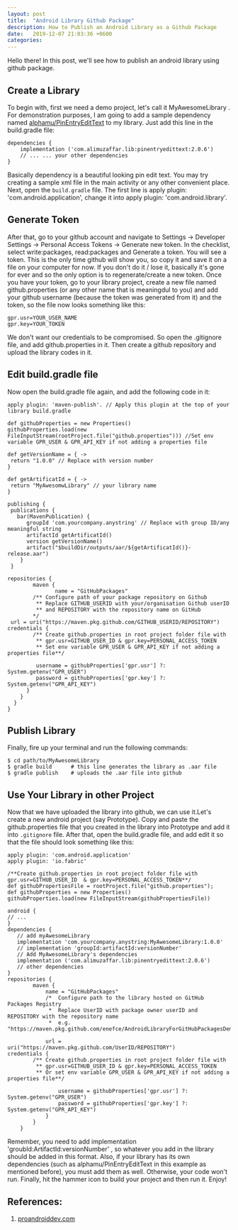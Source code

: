 ```yaml
---
layout: post
title:  "Android Library Github Package"
description: How to Publish an Android Library as a Github Package 
date:   2019-12-07 21:03:36 +0600
categories:
---
```

Hello there! In this post, we'll see how to publish an android library using github package.


## Create a Library
To begin with, first we need a demo project, let's call it MyAwesomeLibrary . For demonstration purposes, I am going to add a sample dependency named [alphamu/PinEntryEditText](https://github.com/alphamu/PinEntryEditText) to my library. Just add this line in the build.gradle file:
```
dependencies {
    implementation ('com.alimuzaffar.lib:pinentryedittext:2.0.6') 
    // ... ... your other dependencies
}
```
Basically dependency is a beautiful looking pin edit text. You may try creating a sample xml file in the main activity or any other convenient place.
Next, open the `build.gradle` file.  The first line is apply plugin: 'com.android.application', change it into apply plugin: 'com.android.library'.
## Generate Token
After that, go to your github account and navigate to Settings -> Developer Settings -> Personal Access Tokens -> Generate new token.
In the checklist, select write:packages, read:packages and Generate a token. You will see a token. This is the only time github will show you, so copy it and save it on a file on your computer for now. If you don't do it / lose it, basically it's gone for ever and so the only option is to regenerate/create a new token.
Once you have your token,  go to your library project, create a new file named github.properties (or any other name that is meaningdul to you) and add your github username (because the token was generated from it) and the token, so the file now looks something like this:
```
gpr.usr=YOUR_USER_NAME
gpr.key=YOUR_TOKEN
```

We don't want our credentials to be compromised. So open the .gitignore file, and add github.properties in it. Then create a github repository and upload the library codes in it.
## Edit build.gradle file
Now open the build.gradle file again, and add the following code in it:
```
apply plugin: 'maven-publish'. // Apply this plugin at the top of your library build.gradle

def githubProperties = new Properties()
githubProperties.load(new FileInputStream(rootProject.file("github.properties"))) //Set env variable GPR_USER & GPR_API_KEY if not adding a properties file

def getVersionName = { ->
 return "1.0.0" // Replace with version number
}

def getArtificatId = { ->
 return "MyAwesomwLibrary" // your library name
}

publishing {
 publications {
   bar(MavenPublication) {
      groupId 'com.yourcompany.anystring' // Replace with group ID/any meaningful string
      artifactId getArtificatId()
      version getVersionName()
      artifact("$buildDir/outputs/aar/${getArtificatId()}-release.aar")
    }
 }
 
repositories {
        maven {
               name = "GitHubPackages"
        /** Configure path of your package repository on Github
         ** Replace GITHUB_USERID with your/organisation Github userID       
         ** and REPOSITORY with the repository name on GitHub
        */
 url = uri("https://maven.pkg.github.com/GITHUB_USERID/REPOSITORY")
credentials {
        /** Create github.properties in root project folder file with     
         ** gpr.usr=GITHUB_USER_ID & gpr.key=PERSONAL_ACCESS_TOKEN 
         ** Set env variable GPR_USER & GPR_API_KEY if not adding a properties file**/
 
         username = githubProperties['gpr.usr'] ?: System.getenv("GPR_USER")
         password = githubProperties['gpr.key'] ?: System.getenv("GPR_API_KEY")
      }
    }
  }
}
```
## Publish Library
Finally, fire up your terminal and run the following commands:
```
$ cd path/to/MyAwesomeLibrary
$ gradle build		# this line generates the library as .aar file
$ gradle publish	# uploads the .aar file into github
```

## Use Your Library in other Project
Now that we have uploaded the library into github, we can use it.Let's create a new android project (say Prototype). Copy and paste the github.properties file that you created in the library into Prototype and add it into `.gitignore` file. After that, open the build.gradle file, and add edit it so that the file should look something like this:
```
apply plugin: 'com.android.application'
apply plugin: 'io.fabric'

/**Create github.properties in root project folder file with gpr.usr=GITHUB_USER_ID  & gpr.key=PERSONAL_ACCESS_TOKEN**/
def githubPropertiesFile = rootProject.file("github.properties");
def githubProperties = new Properties()
githubProperties.load(new FileInputStream(githubPropertiesFile))

android {
// ...
}
dependencies {
   // add myAwesomeLibrary
   implementation 'com.yourcompany.anystring:MyAwesomeLibrary:1.0.0'
   // implementation 'groupId:artifactId:versionNumber'
   // Add MyAwesomeLibrary's dependencies
   implementation ('com.alimuzaffar.lib:pinentryedittext:2.0.6') 
   // other dependencies
}
repositories {
        maven {
            name = "GitHubPackages"
            /*  Configure path to the library hosted on GitHub Packages Registry
             *  Replace UserID with package owner userID and REPOSITORY with the repository name
             *  e.g. "https://maven.pkg.github.com/enefce/AndroidLibraryForGitHubPackagesDemo"*/
             
            url = uri("https://maven.pkg.github.com/UserID/REPOSITORY")
credentials {
        /** Create github.properties in root project folder file with     
         ** gpr.usr=GITHUB_USER_ID & gpr.key=PERSONAL_ACCESS_TOKEN 
         ** Or set env variable GPR_USER & GPR_API_KEY if not adding a properties file**/
 
                username = githubProperties['gpr.usr'] ?: System.getenv("GPR_USER")
                password = githubProperties['gpr.key'] ?: System.getenv("GPR_API_KEY")
            }
        }
    }
```

Remember, you need to add implementation 'groubId:ArtifactId:versionNumber' , so whatever you add in the library should be added in this format. Also, if your library has its own dependencies (such as alphamu/PinEntryEditText in this example as mentioned before), you must add them as well. Otherwise, your code won't run.
Finally, hit the hammer icon to build your project and then run it. Enjoy!
## References:
1. [proandroiddev.com](https://proandroiddev.com/publishing-android-libraries-to-the-github-package-registry-part-1-7997be54ea5a)